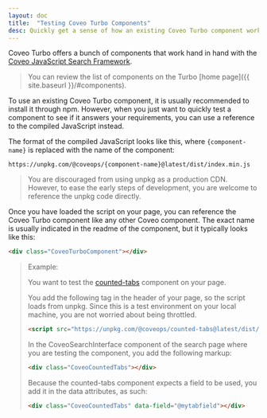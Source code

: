 ```yaml
---
layout: doc
title:  "Testing Coveo Turbo Components"
desc: Quickly get a sense of how an existing Coveo Turbo component works.
---
```


Coveo Turbo offers a bunch of components that work hand in hand with the [Coveo JavaScript Search Framework](https://github.com/coveo/search-ui).

> You can review the list of components on the Turbo [home page]({{ site.baseurl }}/#components).

To use an existing Coveo Turbo component, it is usually recommended to install it through npm. However, when you just want to quickly test a component to see if it answers your requirements, you can use a reference to the compiled JavaScript instead.

The format of the compiled JavaScript looks like this, where `{component-name}` is replaced with the name of the component:

```
https://unpkg.com/@coveops/{component-name}@latest/dist/index.min.js
```

> You are discouraged from using unpkg as a production CDN. However, to ease the early steps of development, you are welcome to reference the unpkg code directly.

Once you have loaded the script on your page, you can reference the Coveo Turbo component like any other Coveo component. The exact name is usually indicated in the readme of the component, but it typically looks like this:

```html
<div class="CoveoTurboComponent"></div>
```

> Example:
>
> You want to test the [counted-tabs](https://github.com/Coveo-Turbo/counted-tabs) component on your page.
>
> You add the following tag in the header of your page, so the script loads from unpkg. Since this is a test environment on your local machine, you are not worried about being throttled.
> ```html
> <script src="https://unpkg.com/@coveops/counted-tabs@latest/dist/index.min.js"></script>
> ```
>
> In the CoveoSearchInterface component of the search page where you are testing the component, you add the following markup:
> ```html
> <div class="CoveoCountedTabs"></div>
> ```
>
> Because the counted-tabs component expects a field to be used, you add it in the data attributes, as such:
> ```html
> <div class="CoveoCountedTabs" data-field="@mytabfield"></div>
> ```